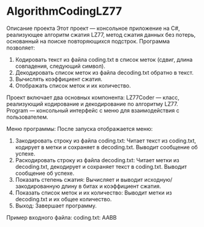 # AlgorithmCodingLZ77

Описание проекта
Этот проект — консольное приложение на C#, реализующее алгоритм сжатия LZ77, метод сжатия данных без потерь, основанный на поиске повторяющихся подстрок. Программа позволяет:
1. Кодировать текст из файла coding.txt в список меток (сдвиг, длина совпадения, следующий символ).
2. Декодировать список меток из файла decoding.txt обратно в текст.
3. Вычислять коэффициент сжатия.
4. Отображать список меток и их количество.

Проект включает два основных компонента:
LZ77Coder — класс, реализующий кодирование и декодирование по алгоритму LZ77.
Program — консольный интерфейс с меню для взаимодействия с пользователем.

Меню программы: После запуска отображается меню:
1. Закодировать строку из файла coding.txt:
Читает текст из coding.txt, кодирует в метки и сохраняет в decoding.txt.
Выводит сообщение об успехе.
2. Раскодировать строку из файла decoding.txt:
Читает метки из decoding.txt, декодирует и сохраняет текст в coding.txt.
Выводит сообщение об успехе.
3. Показать степень сжатия:
Вычисляет и выводит исходную/закодированную длину в битах и коэффициент сжатия.
4. Показать список меток и их количество:
Выводит метки из decoding.txt и их общее количество.
5. Выход:
Завершает программу.

Пример входного файла:
coding.txt:
AABB
